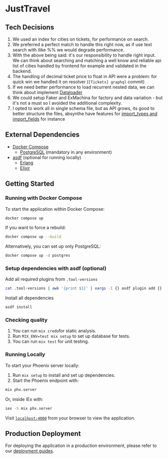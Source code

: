 # JustTravel

## Tech Decisions

1. We used an index for cities on tickets, for performance on search.
2. We preferred a perfect match to handle this right now, as if use text search with ilike %% we would degrade performance.
3. With the above being said: it's our responsibility to handle right input. We can think about searching and matching a well know and reliable api list of cities handled by frontend for example and validated in the backend.
4. The handling of decimal ticket price to float in API were a problem: for quick win we handled it on resolver (`[Tickets] graphql` commit)
5. If we need better performance to load recurrent nested data, we can think about implement [Dataloader](https://hexdocs.pm/absinthe/dataloader.html)
6. We could setup Faker and ExMachina for factory and data variation - but it's not a must so I avoided the additional complexity.
7. I opted to work all in single schema file, but as API grows, its good to better structure the files, absynthe have features for [import_types and import_fields](https://hexdocs.pm/absinthe/importing-types.html#example) for instance

## External Dependencies

- [Docker Compose](https://docs.docker.com/compose/)
  - [PostgreSQL](https://www.postgresql.org/) (mandatory in any environment)
- [asdf](https://asdf-vm.com/) (optional for running locally)
  - [Erlang](https://www.erlang.org/)
  - [Elixir](https://elixir-lang.org/)

## Getting Started

### Running with Docker Compose

To start the application within Docker Compose:

```bash
docker compose up
```

If you want to force a rebuild:

```bash
docker compose up --build
```

Alternatively, you can set up only PostgreSQL:

```bash
docker compose up -d postgres
```

### Setup dependencies with asdf (optional)

Add all required plugins from `.tool-versions`

```bash
cat .tool-versions | awk '{print $1}' | xargs -I {} asdf plugin add {}
```

Install all dependencies

```bash
asdf install
```

### Checking quality

1. You can run `mix credo`for static analysis.
2. Run `MIX_ENV=test mix setup` to set up database for tests.
3. You can run `mix test` for unit testing.

### Running Locally

To start your Phoenix server locally:

1. Run `mix setup` to install and set up dependencies.
2. Start the Phoenix endpoint with:

```bash
mix phx.server
```

Or, inside IEx with:

```bash
iex -S mix phx.server
```

Visit [`localhost:4000`](http://localhost:4000) from your browser to view the application.

## Production Deployment

For deploying the application in a production environment, please refer to our [deployment guides](https://hexdocs.pm/phoenix/deployment.html).
